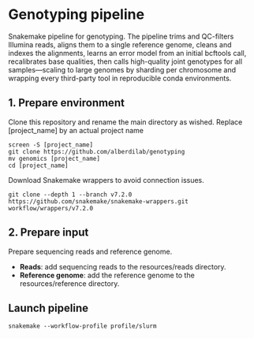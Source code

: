 # Genotyping pipeline

Snakemake pipeline for genotyping. The pipeline trims and QC-filters Illumina reads, aligns them to a single reference genome, cleans and indexes the alignments, learns an error model from an initial bcftools call, recalibrates base qualities, then calls high-quality joint genotypes for all samples—scaling to large genomes by sharding per chromosome and wrapping every third-party tool in reproducible conda environments.

## 1. Prepare environment

Clone this repository and rename the main directory as wished. Replace [project_name] by an actual project name

```
screen -S [project_name]
git clone https://github.com/alberdilab/genotyping
mv genomics [project_name]
cd [project_name]
```

Download Snakemake wrappers to avoid connection issues.

```
git clone --depth 1 --branch v7.2.0 https://github.com/snakemake/snakemake-wrappers.git  workflow/wrappers/v7.2.0
```

## 2. Prepare input

Prepare sequencing reads and reference genome.

- **Reads**: add sequencing reads to the resources/reads directory.
- **Reference genome**: add the reference genome to the resources/reference directory.

## Launch pipeline

```
snakemake --workflow-profile profile/slurm
```

